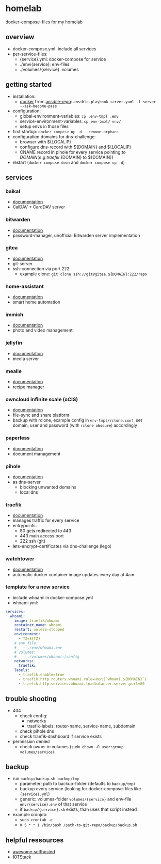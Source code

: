 # homelab
docker-compose-files for my homelab

## overview
* docker-compose.yml: include all services
* per-service-files:
    * {service}.yml: docker-compose for service
    * ./env/{service}: env-files
    * ./volumes/{service}: volumes

## getting started
* installation:
    * [docker](https://docs.docker.com/manuals/) from [ansible-repo](https://github.com/Picole9/ansible): `ansible-playbook server.yaml -l server --ask-become-pass`
* configuration:
    * global-environment-variables: `cp .env-tmpl .env`
    * service-environment-variables: `cp env-tmpl/ env/`
    * setup envs in those files
* first startup: `docker compose up -d --remove-orphans`
* configuration domains for dns-challenge:
    * browser with ${LOCALIP}
    * configure dns-record with ${DOMAIN} and ${LOCALIP}
    * CNAME record in pihole for every service pointing to ${DOMAIN} (e.g. traefik.${DOMAIN} to ${DOMAIN})
* restart (`docker compose down` and `docker compose up -d`)

## services

### baikal
* [documentation](https://sabre.io/baikal/)
* CalDAV + CardDAV server

### bitwarden
* [documentation](https://github.com/dani-garcia/vaultwarden/wiki)
* password-manager, unofficial Bitwarden server implementation

### gitea
* [documentation](https://docs.gitea.com/)
* git-server
* ssh-connection via port 222
    * example clone: `git clone ssh://git@gitea.${DOMAIN}:222/repo`

### home-assistant
* [documentation](https://www.home-assistant.io/)
* smart home automation

### immich
* [documentation](https://immich.app/docs/overview/introduction)
* photo and video management

### jellyfin
* [documentation](https://jellyfin.org/docs/)
* media server

### mealie
* [documentation](https://mealie.io/)
* recipe manager

### owncloud infinite scale (oCIS)
* [documentation](https://owncloud.dev/ocis/)
* file-sync and share platform
* backup with rclone, example config in `env-tmpl/rclone.conf`, set domain, user and password (with `rclone obscure`) accordingly

### paperless
* [documentation](https://docs.paperless-ngx.com/)
* document management

### pihole
* [documentation](https://pi-hole.net/)
* as dns-server
    * blocking unwanted domains
    * local dns

### traefik
* [documentation](https://doc.traefik.io/traefik/)
* manages traffic for every service
* entrypoints:
    * 80 gets redirected to 443
    * 443 main access port
    * 222 ssh (git)
* lets-encrypt-certificates via dns-challenge (lego)

### watchtower
* [documentation](https://containrrr.dev/watchtower/)
* automatic docker container image updates every day at 4am

### template for a new service
* include whoami in docker-compose.yml
* whoami.yml:
```yaml
services:
  whoami:
    image: traefik/whoami
    container_name: whoami
    restart: unless-stopped
    environment:
      - TZ=${TZ}
    # env_file:
    #   - ./env/whoami.env
    # volumes:
    #   - ./volumes/whoami:/config
    networks:
      traefik:
    labels:
      - traefik.enable=true
      - traefik.http.routers.whoami.rule=Host(`whoami.${DOMAIN}`)
      - traefik.http.services.whoami.loadbalancer.server.port=80
```

## trouble shooting
* 404
    * check config:
        * networks
        * traefik-labels: router-name, service-name, subdomain
    * check pihole dns
    * check traefik-dashboard if service exists
* permission denied
    * check owner in volumes (`sudo chown -R user:group volumes/service`)

## backup
* run `backup/backup.sh backup/tmp`
    * parameter: path to backup-folder (defaults to `backup/tmp`)
    * backup every service (looking for docker-compose-files like `{service}.yml`)
    * generic: volumes-folder `volumes/{service}` and env-file `env/{service}.env` of that service
    * if `backup/{service}.sh` exists, than uses that script instead
* example cronjob:
    * `sudo crontab -e`
    * `0 5 * * 1 /bin/bash /path-to-git-repo/backup/backup.sh`

## helpful ressources
* [awesome-selfhosted](https://github.com/awesome-selfhosted/awesome-selfhosted)
* [IOTStack](https://sensorsiot.github.io/IOTstack/)
